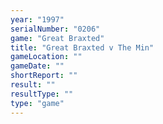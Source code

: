 ```yaml
---
year: "1997"
serialNumber: "0206" 
game: "Great Braxted"
title: "Great Braxted v The Min"
gameLocation: ""
gameDate: ""
shortReport: ""
result: ""
resultType: ""
type: "game"
---
```

